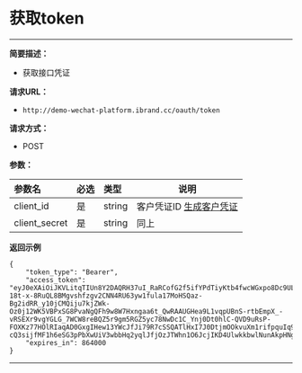   
# 获取token
 ****   
    
**简要描述：** 

- 获取接口凭证

**请求URL：** 
- `http://demo-wechat-platform.ibrand.cc/oauth/token`
  
**请求方式：**
- POST 

**参数：** 

|参数名|必选|类型|说明|
|:----    |:---|:----- |-----   |
|client_id |是  |string | 客户凭证ID [生成客户凭证](/docs/{{type}}/{{version}}/client) |
|client_secret |是  |string |  同上 |




 **返回示例**

``` 
{
    "token_type": "Bearer",
    "access_token": "eyJ0eXAiOiJKVLitqTIUn8Y2DAQRH37uI_RaRCofG2f5ifYPdTiyKtb4fwcWGxpo8Dc9ULg-18t-x-8RuQL8BMgvshfzgv2CNN4RU63yw1fula17MoHSQaz-Bg2idRR_y10jCMQiju7kjZWk-Oz0j12WK5VBPxSG8PvaNgQFh9w8W7Hxngaa6t_QwRAAUGHea9L1vqpUBnS-rtbEmpX_-vRSEXr9vgYGLG_7WCW8reBQZ5r9gm5RGZ5yc78NwDc1C_Ynj0Dt0hlC-QVD9uRsP-FOXKz77HOlRIaqAD0GxgIHew13YWcJfJi79R7cSSQATlHxI7J0DtjmOOkvuXm1rifpquIq9qC1W8cAQBUiEPx4-cQ3sijfMF1h6eSG3pPbXwUiV3wbbHq2yqlJfjOzJTWhn1O6JcjIKD4UlwkkbwlNunAkpHNg6clfehyW2qJ8tlLMxGHXX7_xQM8na505KwqUSFnp6iOznKsKyFz6aRqe9PuOtZXVgIsxJUdQZAuGVDc",
    "expires_in": 864000
}
```

 ****  




